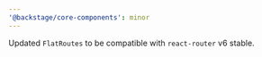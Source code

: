 ```yaml
---
'@backstage/core-components': minor
---
```


Updated `FlatRoutes` to be compatible with `react-router` v6 stable.
